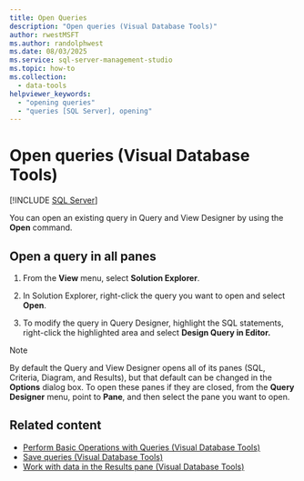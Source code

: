 ```yaml
---
title: Open Queries
description: "Open queries (Visual Database Tools)"
author: rwestMSFT
ms.author: randolphwest
ms.date: 08/03/2025
ms.service: sql-server-management-studio
ms.topic: how-to
ms.collection:
  - data-tools
helpviewer_keywords:
  - "opening queries"
  - "queries [SQL Server], opening"
---
```

# Open queries (Visual Database Tools)

[!INCLUDE [SQL Server](../includes/applies-to-version/sqlserver.md)]

You can open an existing query in Query and View Designer by using the **Open** command.

## Open a query in all panes

1. From the **View** menu, select **Solution Explorer**.

1. In Solution Explorer, right-click the query you want to open and select **Open**.

1. To modify the query in Query Designer, highlight the SQL statements, right-click the highlighted area and select **Design Query in Editor.**

> [!NOTE]  
> By default the Query and View Designer opens all of its panes (SQL, Criteria, Diagram, and Results), but that default can be changed in the **Options** dialog box. To open these panes if they are closed, from the **Query Designer** menu, point to **Pane**, and then select the pane you want to open.

## Related content

- [Perform Basic Operations with Queries (Visual Database Tools)](perform-basic-operations-with-queries-visual-database-tools.md)
- [Save queries (Visual Database Tools)](save-queries-visual-database-tools.md)
- [Work with data in the Results pane (Visual Database Tools)](work-with-data-in-the-results-pane-visual-database-tools.md)

